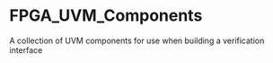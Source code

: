 # FPGA_UVM_Components
A collection of UVM components for use when building a verification interface
